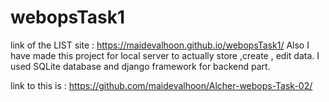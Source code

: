 # webopsTask1
link of the LIST site :  https://maidevalhoon.github.io/webopsTask1/
Also I have made this project for local server to actually store ,create , edit data.
I used SQLite database and django framework for backend part.

link to this is : https://github.com/maidevalhoon/Alcher-webops-Task-02/
